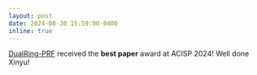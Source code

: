 ```yaml
---
layout: post
date: 2024-08-30 15:59:00-0400
inline: true
---
```


[DualRing-PRF](https://eprint.iacr.org/2024/985.pdf) received the **best paper** award at ACISP 2024! Well done Xinyu!
